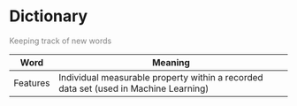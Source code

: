 # Dictionary 
<span style="color:grey">

Keeping track of new words
</span>

|Word|Meaning|
|---|---|
|Features | Individual measurable property within a recorded data set (used in Machine Learning)|